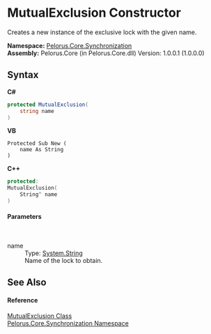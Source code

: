# MutualExclusion Constructor 
 

Creates a new instance of the exclusive lock with the given name.

**Namespace:**&nbsp;<a href="3DF715C2">Pelorus.Core.Synchronization</a><br />**Assembly:**&nbsp;Pelorus.Core (in Pelorus.Core.dll) Version: 1.0.0.1 (1.0.0.0)

## Syntax

**C#**<br />
``` C#
protected MutualExclusion(
	string name
)
```

**VB**<br />
``` VB
Protected Sub New ( 
	name As String
)
```

**C++**<br />
``` C++
protected:
MutualExclusion(
	String^ name
)
```


#### Parameters
&nbsp;<dl><dt>name</dt><dd>Type: <a href="http://msdn2.microsoft.com/en-us/library/s1wwdcbf" target="_blank">System.String</a><br />Name of the lock to obtain.</dd></dl>

## See Also


#### Reference
<a href="516E972A">MutualExclusion Class</a><br /><a href="3DF715C2">Pelorus.Core.Synchronization Namespace</a><br />